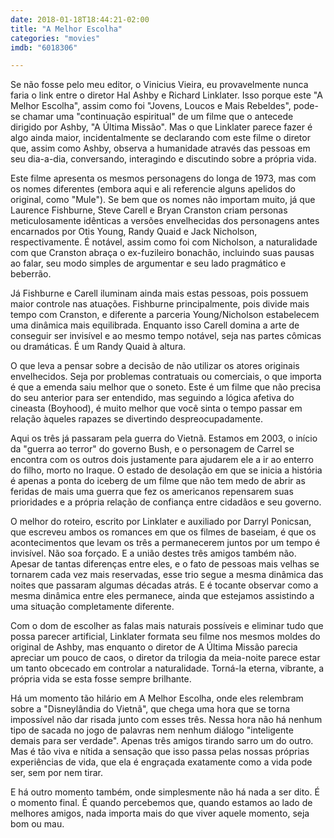 ```yaml
---
date: 2018-01-18T18:44:21-02:00
title: "A Melhor Escolha"
categories: "movies"
imdb: "6018306"

---
```

Se não fosse pelo meu editor, o Vinicius Vieira, eu provavelmente nunca faria o link entre o diretor Hal Ashby e Richard Linklater. Isso porque este "A Melhor Escolha", assim como foi "Jovens, Loucos e Mais Rebeldes", pode-se chamar uma "continuação espiritual" de um filme que o antecede dirigido por Ashby, "A Última Missão". Mas o que Linklater parece fazer é algo ainda maior, incidentalmente se declarando com este filme o diretor que, assim como Ashby, observa a humanidade através das pessoas em seu dia-a-dia, conversando, interagindo e discutindo sobre a própria vida.

Este filme apresenta os mesmos personagens do longa de 1973, mas com os nomes diferentes (embora aqui e ali referencie alguns apelidos do original, como "Mule"). Se bem que os nomes não importam muito, já que Laurence Fishburne, Steve Carell e Bryan Cranston criam personas meticulosamente idênticas a versões envelhecidas dos personagens antes encarnados por Otis Young, Randy Quaid e Jack Nicholson, respectivamente. É notável, assim como foi com Nicholson, a naturalidade com que Cranston abraça o ex-fuzileiro bonachão, incluindo suas pausas ao falar, seu modo simples de argumentar e seu lado pragmático e beberrão.

Já Fishburne e Carell iluminam ainda mais estas pessoas, pois possuem maior controle nas atuações. Fishburne principalmente, pois divide mais tempo com Cranston, e diferente a parceria Young/Nicholson estabelecem uma dinâmica mais equilibrada. Enquanto isso Carell domina a arte de conseguir ser invisível e ao mesmo tempo notável, seja nas partes cômicas ou dramáticas. É um Randy Quaid à altura.

O que leva a pensar sobre a decisão de não utilizar os atores originais envelhecidos. Seja por problemas contratuais ou comerciais, o que importa é que a emenda saiu melhor que o soneto. Este é um filme que não precisa do seu anterior para ser entendido, mas seguindo a lógica afetiva do cineasta (Boyhood), é muito melhor que você sinta o tempo passar em relação àqueles rapazes se divertindo despreocupadamente.

Aqui os três já passaram pela guerra do Vietnã. Estamos em 2003, o início da "guerra ao terror" do governo Bush, e o personagem de Carrel se encontra com os outros dois justamente para ajudarem ele a ir ao enterro do filho, morto no Iraque. O estado de desolação em que se inicia a história é apenas a ponta do iceberg de um filme que não tem medo de abrir as feridas de mais uma guerra que fez os americanos repensarem suas prioridades e a própria relação de confiança entre cidadãos e seu governo.

O melhor do roteiro, escrito por Linklater e auxiliado por Darryl Ponicsan, que escreveu ambos os romances em que os filmes de baseiam, é que os acontecimentos que levam os três a permanecerem juntos por um tempo é invisível. Não soa forçado. E a união destes três amigos também não. Apesar de tantas diferenças entre eles, e o fato de pessoas mais velhas se tornarem cada vez mais reservadas, esse trio segue a mesma dinâmica das noites que passaram algumas décadas atrás. E é tocante observar como a mesma dinâmica entre eles permanece, ainda que estejamos assistindo a uma situação completamente diferente.

Com o dom de escolher as falas mais naturais possíveis e eliminar tudo que possa parecer artificial, Linklater formata seu filme nos mesmos moldes do original de Ashby, mas enquanto o diretor de A Última Missão parecia apreciar um pouco de caos, o diretor da trilogia da meia-noite parece estar um tanto obcecado em controlar a naturalidade. Torná-la eterna, vibrante, a própria vida se esta fosse sempre brilhante.

Há um momento tão hilário em A Melhor Escolha, onde eles relembram sobre a "Disneylândia do Vietnã", que chega uma hora que se torna impossível não dar risada junto com esses três. Nessa hora não há nenhum tipo de sacada no jogo de palavras nem nenhum diálogo "inteligente demais para ser verdade". Apenas três amigos tirando sarro um do outro. Mas é tão viva e nítida a sensação que isso passa pelas nossas próprias experiências de vida, que ela é engraçada exatamente como a vida pode ser, sem por nem tirar.

E há outro momento também, onde simplesmente não há nada a ser dito. É o momento final. É quando percebemos que, quando estamos ao lado de melhores amigos, nada importa mais do que viver aquele momento, seja bom ou mau.
